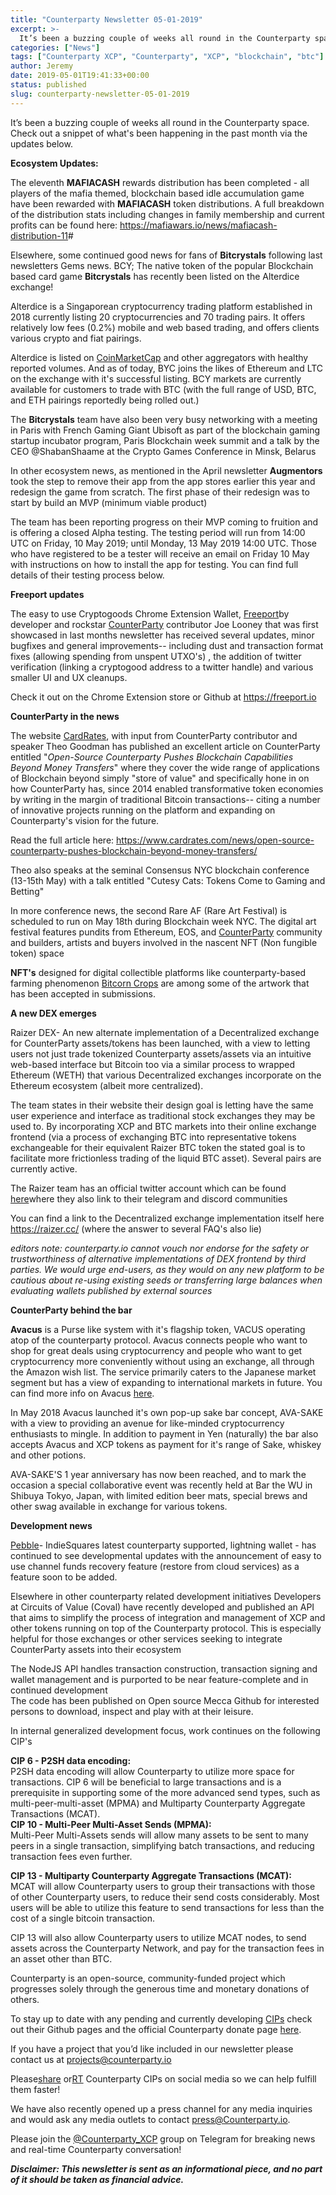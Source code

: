 ```yaml
---
title: "Counterparty Newsletter 05-01-2019"
excerpt: >-
  It’s been a buzzing couple of weeks all round in the Counterparty space. Check out a snippet of what's been happening in the past month via the updates below.
categories: ["News"]
tags: ["Counterparty XCP", "Counterparty", "XCP", "blockchain", "btc"]
author: Jeremy
date: 2019-05-01T19:41:33+00:00
status: published
slug: counterparty-newsletter-05-01-2019
---
```


It’s been a buzzing couple of weeks all round in the Counterparty space. Check out a snippet of what's been happening in the past month via the updates below.

**Ecosystem Updates:**

The eleventh **MAFIACASH** rewards distribution has been completed - all players of the mafia themed, blockchain based idle accumulation game have been rewarded with **MAFIACASH** token distributions. A full breakdown of the distribution stats including changes in family membership and current profits can be found here: <https://mafiawars.io/news/mafiacash-distribution-11>\#

<Tweet id="https://twitter.com/mafiawars_io/status/1123697680637734912" />Elsewhere, some continued good news for fans of **Bitcrystals** following last newsletters Gems news. BCY; The native token of the popular Blockchain based card game **Bitcrystals** has recently been listed on the Alterdice exchange!

 Alterdice is a Singaporean cryptocurrency trading platform established in 2018 currently listing 20 cryptocurrencies and 70 trading pairs. It offers relatively low fees (0.2%) mobile and web based trading, and offers clients various crypto and fiat pairings.

Alterdice is listed on [CoinMarketCap](https://coinmarketcap.com) and other aggregators with healthy reported volumes. And as of today, BYC joins the likes of Ethereum and LTC on the exchange with it's successful listing. BCY markets are currently available for customers to trade with BTC (with the full range of USD, BTC, and ETH pairings reportedly being rolled out.)

<Tweet id="https://twitter.com/BitCrystals/status/1118129194163159041" /> The **Bitcrystals** team have also been very busy networking with a meeting in Paris with French Gaming Giant Ubisoft as part of the blockchain gaming startup incubator program, Paris Blockchain week summit and a talk by the CEO @ShabanShaame at the Crypto Games Conference in Minsk, Belarus

<Tweet id="https://twitter.com/BitCrystals/status/1125422526149140480" />In other ecosystem news, as mentioned in the April newsletter **Augmentors** took the step to remove their app from the app stores earlier this year and redesign the game from scratch. The first phase of their redesign was to start by build an MVP (minimum viable product)

The team has been reporting progress on their MVP coming to fruition and is offering a closed Alpha testing. The testing period will run from 14:00 UTC on Friday, 10 May 2019; until Monday, 13 May 2019 14:00 UTC. Those who have registered to be a tester will receive an email on Friday 10 May with instructions on how to install the app for testing. You can find full details of their testing process below.

<Tweet id="https://twitter.com/AugmentorsGame/status/1123170773756272641" />**Freeport updates**

 The easy to use Cryptogoods Chrome Extension Wallet, [Freeport](https://freeport.io)by developer and rockstar [CounterParty](http://counterparty.local) contributor Joe Looney that was first showcased in last months newsletter has received several updates, minor bugfixes and general improvements-- including dust and transaction format fixes (allowing spending from unspent UTXO's) , the addition of twitter verification (linking a cryptogood address to a twitter handle) and various smaller UI and UX cleanups.

Check it out on the Chrome Extension store or Github at <https://freeport.io>

**CounterParty in the news**

 The website [CardRates](https://www.cardrates.com), with input from CounterParty contributor and speaker Theo Goodman has published an excellent article on CounterParty entitled "*Open-Source Counterparty Pushes Blockchain Capabilities Beyond Money Transfers*" where they cover the wide range of applications of Blockchain beyond simply "store of value" and specifically hone in on how CounterParty has, since 2014 enabled transformative token economies by writing in the margin of traditional Bitcoin transactions-- citing a number of innovative projects running on the platform and expanding on Counterparty's vision for the future.

 Read the full article here: <https://www.cardrates.com/news/open-source-counterparty-pushes-blockchain-beyond-money-transfers/>

 Theo also speaks at the seminal Consensus NYC blockchain conference (13-15th May) with a talk entitled "Cutesy Cats: Tokens Come to Gaming and Betting"

 In more conference news, the second Rare AF (Rare Art Festival) is scheduled to run on May 18th during Blockchain week NYC. The digital art festival features pundits from Ethereum, EOS, and [CounterParty](http://counterparty.local) community and builders, artists and buyers involved in the nascent NFT (Non fungible token) space

**NFT's** designed for digital collectible platforms like counterparty-based farming phenomenon [Bitcorn Crops](https://bitcorn.org) are among some of the artwork that has been accepted in submissions.

<Tweet id="https://twitter.com/dangwozdz/status/1119307017603244033" />**A new DEX emerges**

 Raizer DEX- An new alternate implementation of a Decentralized exchange for CounterParty assets/tokens has been launched, with a view to letting users not just trade tokenized Counterparty assets/assets via an intuitive web-based interface but Bitcoin too via a similar process to wrapped Ethereum (WETH) that various Decentralized exchanges incorporate on the Ethereum ecosystem (albeit more centralized).

 The team states in their website their design goal is letting have the same user experience and interface as traditional stock exchanges they may be used to. By incorporating XCP and BTC markets into their online exchange frontend (via a process of exchanging BTC into representative tokens exchangeable for their equivalent Raizer BTC token the stated goal is to facilitate more frictionless trading of the liquid BTC asset). Several pairs are currently active.

<Tweet id="https://twitter.com/raizercc/status/1113299278531833857" /> The Raizer team has an official twitter account which can be found [here](https://twitter.com/raizercc%20)where they also link to their telegram and discord communities

 You can find a link to the Decentralized exchange implementation itself here <https://raizer.cc/> (where the answer to several FAQ's also lie)

*editors note: counterparty.io cannot vouch nor endorse for the safety or trustworthiness of alternative implementations of DEX frontend by third parties. We would urge end-users, as they would on any new platform to be cautious about re-using existing seeds or transferring large balances when evaluating wallets published by external sources*

**CounterParty behind the bar**

 **Avacus** is a Purse like system with it's flagship token, VACUS operating atop of the counterparty protocol. Avacus connects people who want to shop for great deals using cryptocurrency and people who want to get cryptocurrency more conveniently without using an exchange, all through the Amazon wish list. The service primarily caters to the Japanese market segment but has a view of expanding to international markets in future. You can find more info on Avacus [here](http://avacus.io).

 In May 2018 Avacus launched it's own pop-up sake bar concept, AVA-SAKE with a view to providing an avenue for like-minded cryptocurrency enthusiasts to mingle. In addition to payment in Yen (naturally) the bar also accepts Avacus and XCP tokens as payment for it's range of Sake, whiskey and other potions.

 AVA-SAKE'S 1 year anniversary has now been reached, and to mark the occasion a special collaborative event was recently held at Bar the WU in Shibuya Tokyo, Japan, with limited edition beer mats, special brews and other swag available in exchange for various tokens.

<Tweet id="https://twitter.com/tendontabetaine/status/1124154459905355776" />**Development news**

[Pebble](https://www.pebble.indiesquare.me/)- IndieSquares latest counterparty supported, lightning wallet - has continued to see developmental updates with the announcement of easy to use channel funds recovery feature (restore from cloud services) as a feature soon to be added.

<Tweet id="https://twitter.com/pebblewallet/status/1122888153801478146" /> Elsewhere in other counterparty related development initiatives Developers at Circuits of Value (Coval) have recently developed and published an API that aims to simplify the process of integration and management of XCP and other tokens running on top of the Counterparty protocol. This is especially helpful for those exchanges or other services seeking to integrate CounterParty assets into their ecosystem

 The NodeJS API handles transaction construction, transaction signing and wallet management and is purported to be near feature-complete and in continued development   
 The code has been published on Open source Mecca Github for interested persons to download, inspect and play with at their leisure.

<Tweet id="https://twitter.com/circuitsofvalue/status/1118338661903491072" />In internal generalized development focus, work continues on the following CIP's

**CIP 6 - P2SH data encoding:**  
P2SH data encoding will allow Counterparty to utilize more space for transactions. CIP 6 will be beneficial to large transactions and is a prerequisite in supporting some of the more advanced send types, such as multi-peer-multi-asset (MPMA) and Multiparty Counterparty Aggregate Transactions (MCAT).  
 **CIP 10 - Multi-Peer Multi-Asset Sends (MPMA):**  
Multi-Peer Multi-Assets sends will allow many assets to be sent to many peers in a single transaction, simplifying batch transactions, and reducing transaction fees even further.  
  
  
**CIP 13 - Multiparty Counterparty Aggregate Transactions (MCAT):**  
MCAT will allow Counterparty users to group their transactions with those of other Counterparty users, to reduce their send costs considerably. Most users will be able to utilize this feature to send transactions for less than the cost of a single bitcoin transaction.  
  
CIP 13 will also allow Counterparty users to utilize MCAT nodes, to send assets across the Counterparty Network, and pay for the transaction fees in an asset other than BTC.  
  
Counterparty is an open-source, community-funded project which progresses solely through the generous time and monetary donations of others.

To stay up to date with any pending and currently developing [CIPs](https://github.com/CounterpartyXCP/cips) check out their Github pages and the official Counterparty donate page [here](http://counterparty.local/donate/).

If you have a project that you’d like included in our newsletter please contact us at [projects@counterparty.io](mailto:projects@counterparty.io)

Please[share](https://www.facebook.com/CounterpartyXCP/) or[RT](https://twitter.com/CounterpartyXCP) Counterparty CIPs on social media so we can help fulfill them faster!

We have also recently opened up a press channel for any media inquiries and would ask any media outlets to contact <press@Counterparty.io>.

Please join the [@Counterparty\_XCP](https://t.me/Counterparty_XCP) group on Telegram for breaking news and real-time Counterparty conversation!

  
  
***Disclaimer: This newsletter is sent as an informational piece, and no part of it should be taken as financial advice.***